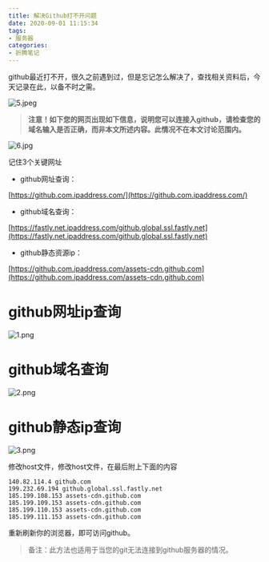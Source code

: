 ```yaml
---
title: 解决Github打不开问题
date: 2020-09-01 11:15:34
tags:
- 服务器
categories:
- 折腾笔记
---
```


github最近打不开，很久之前遇到过，但是忘记怎么解决了，查找相关资料后，今天记录在此，以备不时之需。

![5.jpeg](https://i.loli.net/2020/09/01/haKlJ5uBY8tFEpP.jpg)

<!--more-->





> **注意！如下您的网页出现如下信息，说明您可以连接入github，请检查您的域名输入是否正确，而非本文所述内容。此情况不在本文讨论范围内。**




![6.jpg](https://i.loli.net/2020/09/01/mVYFeCKNZO6sdhu.jpg)







记住3个关键网址


- github网址查询：

[https://github.com.ipaddress.com/](https://github.com.ipaddress.com/)

- github域名查询：

[https://fastly.net.ipaddress.com/github.global.ssl.fastly.net](https://fastly.net.ipaddress.com/github.global.ssl.fastly.net)

- github静态资源ip：

[https://github.com.ipaddress.com/assets-cdn.github.com](https://github.com.ipaddress.com/assets-cdn.github.com)

# github网址ip查询 #

![1.png](https://i.loli.net/2020/08/31/1OsZ8ibN9XhgY7v.png)

# github域名查询 #

![2.png](https://i.loli.net/2020/08/31/kyzQo41JCKe5R8b.png)

# github静态ip查询 #

![3.png](https://i.loli.net/2020/08/31/xSzMZUwo7afjhP2.png)



修改host文件，修改host文件，在最后附上下面的内容

```
140.82.114.4 github.com
199.232.69.194 github.global.ssl.fastly.net
185.199.108.153 assets-cdn.github.com
185.199.109.153 assets-cdn.github.com
185.199.110.153 assets-cdn.github.com
185.199.111.153 assets-cdn.github.com
```
重新刷新你的浏览器，即可访问github。

> 备注：此方法也适用于当您的git无法连接到github服务器的情况。
